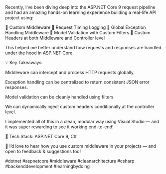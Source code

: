 Recently, I’ve been diving deep into the ASP.NET Core 9 request pipeline and had an amazing hands-on learning experience building a real-life API project using:

🔹 Custom Middleware
🔹 Request Timing Logging
🔹 Global Exception Handling Middleware
🔹 Model Validation with Custom Filters
🔹 Custom Headers at both Middleware and Controller level

This helped me better understand how requests and responses are handled under the hood in ASP.NET Core.

💡 Key Takeaways:

Middleware can intercept and process HTTP requests globally.

Exception handling can be centralized to return consistent JSON error responses.

Model validation can be cleanly handled using filters.

We can dynamically inject custom headers conditionally at the controller level.

I implemented all of this in a clean, modular way using Visual Studio — and it was super rewarding to see it working end-to-end!

🔧 Tech Stack: ASP.NET Core 9, C#

📌 I’d love to hear how you use custom middleware in your projects — and open to feedback & suggestions too!

#dotnet #aspnetcore #middleware #cleanarchitecture #csharp #backenddevelopment #learningbydoing
